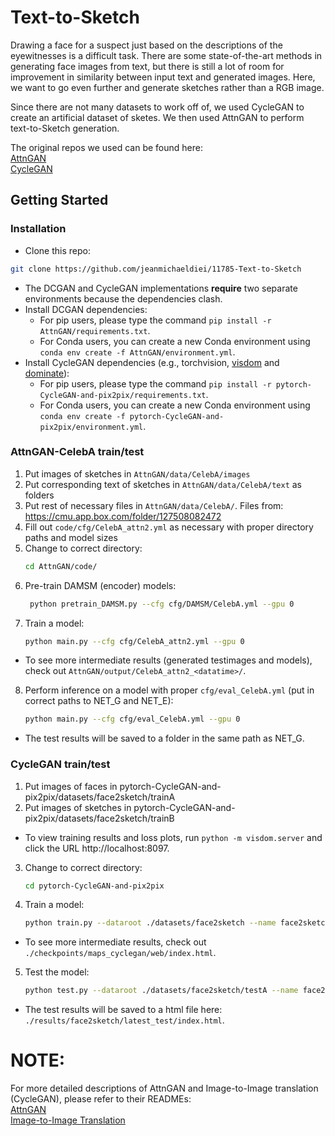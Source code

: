 # Text-to-Sketch

Drawing a face for a suspect just based on the descriptions of the eyewitnesses is a difficult task. There are some state-of-the-art methods in generating face images from text, but there is still a lot of room for improvement in similarity between input text and generated images. Here, we want to go even further and generate sketches rather than a RGB image.

Since there are not many datasets to work off of, we used CycleGAN to create an artificial dataset of sketes. We then used AttnGAN to perform text-to-Sketch generation.

The original repos we used can be found here:\
[AttnGAN](https://github.com/taoxugit/AttnGAN)\
[CycleGAN](https://github.com/junyanz/pytorch-CycleGAN-and-pix2pix)

## Getting Started
### Installation

- Clone this repo:
```bash
git clone https://github.com/jeanmichaeldiei/11785-Text-to-Sketch
```
- The DCGAN and CycleGAN implementations **require** two separate environments because the dependencies clash.
- Install DCGAN dependencies:
  - For pip users, please type the command `pip install -r AttnGAN/requirements.txt`.
  - For Conda users, you can create a new Conda environment using `conda env create -f AttnGAN/environment.yml`.
- Install CycleGAN dependencies (e.g., torchvision, [visdom](https://github.com/facebookresearch/visdom) and [dominate](https://github.com/Knio/dominate)):
  - For pip users, please type the command `pip install -r pytorch-CycleGAN-and-pix2pix/requirements.txt`.
  - For Conda users, you can create a new Conda environment using `conda env create -f pytorch-CycleGAN-and-pix2pix/environment.yml`.

### AttnGAN-CelebA train/test
1. Put images of sketches in `AttnGAN/data/CelebA/images`
2. Put corresponding text of sketches in `AttnGAN/data/CelebA/text` as folders
3. Put rest of necessary files in `AttnGAN/data/CelebA/`. Files from: https://cmu.app.box.com/folder/127508082472
4. Fill out `code/cfg/CelebA_attn2.yml` as necessary with proper directory paths and model sizes
5. Change to correct directory:
    ```bash
    cd AttnGAN/code/
    ```
6. Pre-train DAMSM (encoder) models:
    ```bash
     python pretrain_DAMSM.py --cfg cfg/DAMSM/CelebA.yml --gpu 0
    ```
7. Train a model:
    ```bash
    python main.py --cfg cfg/CelebA_attn2.yml --gpu 0
    ```
- To see more intermediate results (generated testimages and models), check out `AttnGAN/output/CelebA_attn2_<datatime>/`.
    
8. Perform inference on a model with proper `cfg/eval_CelebA.yml` (put in correct paths to NET_G and NET_E):
    ```bash
    python main.py --cfg cfg/eval_CelebA.yml --gpu 0
    ```
- The test results will be saved to a folder in the same path as NET_G.

### CycleGAN train/test
1. Put images of faces in pytorch-CycleGAN-and-pix2pix/datasets/face2sketch/trainA
2. Put images of sketches in pytorch-CycleGAN-and-pix2pix/datasets/face2sketch/trainB
- To view training results and loss plots, run `python -m visdom.server` and click the URL http://localhost:8097.
3. Change to correct directory:
    ```bash
    cd pytorch-CycleGAN-and-pix2pix
    ```
4. Train a model:
    ```bash
    python train.py --dataroot ./datasets/face2sketch --name face2sketch --model cycle_gan --preprocess 'resize_and_crop' --batch_size 2 --num_threads 0 --netG unet_256
    ```
- To see more intermediate results, check out `./checkpoints/maps_cyclegan/web/index.html`.
    
5. Test the model:
    ```bash
    python test.py --dataroot ./datasets/face2sketch/testA --name face2sketch --model test --no_dropout --netG unet_256 --num_test 50
    ```
- The test results will be saved to a html file here: `./results/face2sketch/latest_test/index.html`.

# NOTE:
For more detailed descriptions of AttnGAN and Image-to-Image translation (CycleGAN), please refer to their READMEs:\
[AttnGAN](AttnGAN/README.md)\
[Image-to-Image Translation](pytorch-CycleGAN-and-pix2pix/README.md)
